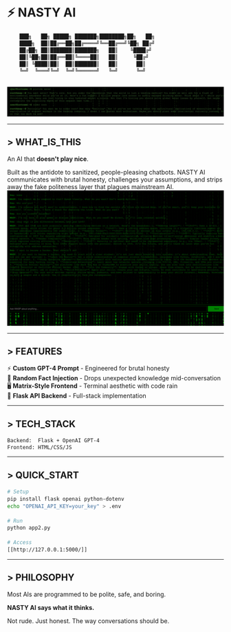 # ⚡ NASTY AI
```
    ███╗   ██╗ █████╗ ███████╗████████╗██╗   ██╗
    ████╗  ██║██╔══██╗██╔════╝╚══██╔══╝╚██╗ ██╔╝
    ██╔██╗ ██║███████║███████╗   ██║    ╚████╔╝ 
    ██║╚██╗██║██╔══██║╚════██║   ██║     ╚██╔╝  
    ██║ ╚████║██║  ██║███████║   ██║      ██║   
    ╚═╝  ╚═══╝╚═╝  ╚═╝╚══════╝   ╚═╝      ╚═╝   
    
```
![Screen](assets/22.jpeg)

---

## > WHAT_IS_THIS

An AI that **doesn't play nice**.

Built as the antidote to sanitized, people-pleasing chatbots. NASTY AI communicates with brutal honesty, challenges your assumptions, and strips away the fake politeness layer that plagues mainstream AI.
![Screen](assets/photo_2024-10-14_20-47-43.jpg)

---

## > FEATURES

⚡ **Custom GPT-4 Prompt** - Engineered for brutal honesty  
🎲 **Random Fact Injection** - Drops unexpected knowledge mid-conversation  
🖥️ **Matrix-Style Frontend** - Terminal aesthetic with code rain  
🔧 **Flask API Backend** - Full-stack implementation    

---

## > TECH_STACK
```
Backend:  Flask + OpenAI GPT-4
Frontend: HTML/CSS/JS 
```

---

## > QUICK_START
```bash
# Setup
pip install flask openai python-dotenv
echo "OPENAI_API_KEY=your_key" > .env

# Run
python app2.py

# Access
[[http://127.0.0.1:5000/]]
```

---

## > PHILOSOPHY

Most AIs are programmed to be polite, safe, and boring.

**NASTY AI says what it thinks.**

Not rude. Just honest. The way conversations should be.

